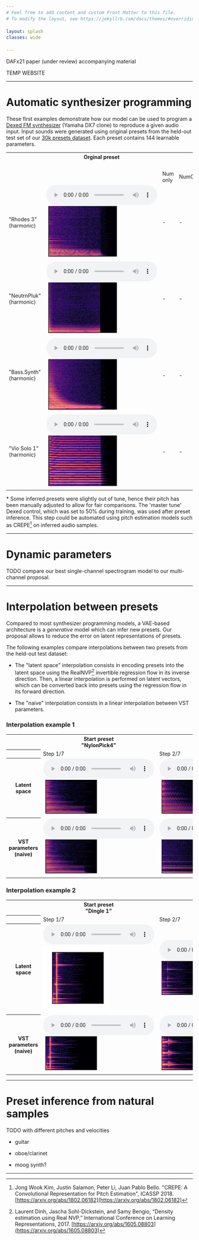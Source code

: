```yaml
---
# Feel free to add content and custom Front Matter to this file.
# To modify the layout, see https://jekyllrb.com/docs/themes/#overriding-theme-defaults

layout: splash
classes: wide

---
```


<link rel="stylesheet" href="assets/css/styles.css">

DAFx21 paper (under review) accompanying material

TEMP WEBSITE

---

# Automatic synthesizer programming

These first examples demonstrate how our model can be used to program a [Dexed FM synthesizer](https://github.com/asb2m10/dexed) (Yamaha DX7 clone) to reproduce a given audio input.
Input sounds were generated using original presets from the held-out test set of our [30k presets dataset](https://github.com/gwendal-lv/preset-gen-vae/blob/main/synth/dexed_presets.sqlite).
Each preset contains 144 learnable parameters.


<!---
Our architecture is based on a spectral convolutional VAE and integrates an additional decoder to perform a regression on synthesizer parameters.
The regression neural network is based on RealNVP [^3] invertible flows.
The general architecture is inspired by Esling et al.[^1], 2020. Modifications and improvements over this original proposal are detailed in our paper.
-->

<div class="figure">
    <table>
        <tr>
            <th></th>
            <th>Orginal preset</th>
            <th colspan=3 style="text-align: center">Inferred presets* </th>
        </tr>
        <tr style="text-align: center">
            <td></td>
            <td></td>
            <td colspan=3>Parameters learnable representation:</td>
        </tr>
        <tr>
            <td></td>
            <td></td>
            <td>Num only</td>
            <td>NumCat</td>
            <td>NumCat++</td>
        </tr>
        <tr>
            <td>"Rhodes 3"<br/>(harmonic)</td>
            <td>
                <audio controls class=small_control> 
                    <source src="assets/synth_prog/021894_GT_audio.mp3" type="audio/mp3" />
                </audio>
                <br />
                <img src="assets/synth_prog/021894_GT_spec.png"/>
            </td>
            <td>-</td>
            <td>-</td>
            <td>
                <audio controls class=small_control> 
                    <source src="assets/synth_prog/021894_numcatpp_audio.mp3" type="audio/mp3" />
                </audio>
                <br />
                <img src="assets/synth_prog/021894_numcatpp_spec.png"/>
            </td>
        </tr>
        <tr>
            <td>"NeutrnPluk"<br/>(harmonic)</td>
            <td>
                <audio controls class=small_control> 
                    <source src="assets/synth_prog/077603_GT_audio.mp3" type="audio/mp3" />
                </audio>
                <br />
                <img src="assets/synth_prog/077603_GT_spec.png"/>
            </td>
            <td>-</td>
            <td>-</td>
            <td>
                <audio controls class=small_control> 
                    <source src="assets/synth_prog/077603_numcatpp_audio.mp3" type="audio/mp3" />
                </audio>
                <br />
                <img src="assets/synth_prog/077603_numcatpp_spec.png"/>
            </td>
        </tr>
        <tr>
            <td>"Bass.Synth"<br/>(harmonic)</td>
            <td>
                <audio controls class=small_control> 
                    <source src="assets/synth_prog/080440_GT_audio.mp3" type="audio/mp3" />
                </audio>
                <br />
                <img src="assets/synth_prog/080440_GT_spec.png"/>
            </td>
            <td>-</td>
            <td>-</td>
            <td>
                <audio controls class=small_control> 
                    <source src="assets/synth_prog/080440_numcatpp_audio.mp3" type="audio/mp3" />
                </audio>
                <br />
                <img src="assets/synth_prog/080440_numcatpp_spec.png"/>
            </td>
        </tr>
        <tr>
            <td>"Vio Solo 1"<br/>(harmonic)</td>
            <td>
                <audio controls class=small_control> 
                    <source src="assets/synth_prog/003203_GT_audio.mp3" type="audio/mp3" />
                </audio>
                <br />
                <img src="assets/synth_prog/003203_GT_spec.png"/>
            </td>
            <td>-</td>
            <td>-</td>
            <td>
                <audio controls class=small_control> 
                    <source src="assets/synth_prog/003203_numcatpp_audio.mp3" type="audio/mp3" />
                </audio>
                <br />
                <img src="assets/synth_prog/003203_numcatpp_spec.png"/>
            </td>
        </tr>
    </table>
</div>

\* Some inferred presets were slightly out of tune, hence their pitch has been manually adjusted to allow for fair comparisons.
The 'master tune' Dexed control, which was set to 50% during training, was used after preset inference.
This step could be automated using pitch estimation models such as CREPE[^2] on inferred audio samples.

---
# Dynamic parameters

TODO compare our best single-channel spectrogram model to our multi-channel proposal.

---

# Interpolation between presets

Compared to most synthesizer programming models, a VAE-based architecture is a *generative* model which can infer new presets.
Our proposal allows to reduce the error on latent representations of presets.

The following examples compare interpolations between two presets from the held-out test dataset:

- The "latent space" interpolation consists in encoding presets into the latent space using the RealNVP[^3] invertible regression flow in its inverse direction.
Then, a linear interpolation is performed on latent vectors, which can be converted back into presets using the regression flow in its forward direction.

- The "naive" interpolation consists in a linear interpolation between VST parameters.

### Interpolation example 1

<div class="figure">
    <table>
        <tr>
            <th></th>
            <th>Start preset<br/>"NylonPick4"</th>
            <th></th>
            <th></th>
            <th></th>
            <th></th>
            <th></th>
            <th>End preset<br />"FmRhodes14"</th>
        </tr>
        <tr>
            <th></th>
            <td>Step 1/7</td>
            <td>Step 2/7</td>
            <td>Step 3/7</td>
            <td>Step 4/7</td>
            <td>Step 5/7</td>
            <td>Step 6/7</td>
            <td>Step 7/7</td>
        </tr>
        <tr> <!-- zK interp -->
            <th scope="row">
                Latent <br/>space
            </th>
            <td>
                <audio controls class=small_control> 
                    <source src="assets/interpolation/055577to076380_zK_audio0.mp3" type="audio/mp3" />
                </audio>
                <br />
                <img src="assets/interpolation/055577to076380_zK_spec0.png"/>
            </td>
            <td>
                <audio controls="" class=small_control> 
                    <source src="assets/interpolation/055577to076380_zK_audio1.mp3" type="audio/mp3" />
                </audio><br/>
                <img src="assets/interpolation/055577to076380_zK_spec1.png"/>
            </td>
            <td>
                <audio controls="" class=small_control> 
                    <source src="assets/interpolation/055577to076380_zK_audio2.mp3" type="audio/mp3" />
                </audio><br/>
                <img src="assets/interpolation/055577to076380_zK_spec2.png"/>
            </td>
            <td>
                <audio controls="" class=small_control> 
                    <source src="assets/interpolation/055577to076380_zK_audio3.mp3" type="audio/mp3" />
                </audio><br/>
                <img src="assets/interpolation/055577to076380_zK_spec3.png"/>
            </td>
            <td>
                <audio controls="" class=small_control> 
                    <source src="assets/interpolation/055577to076380_zK_audio4.mp3" type="audio/mp3" />
                </audio><br/>
                <img src="assets/interpolation/055577to076380_zK_spec4.png"/>
            </td>
            <td>
                <audio controls="" class=small_control> 
                    <source src="assets/interpolation/055577to076380_zK_audio5.mp3" type="audio/mp3" />
                </audio><br/>
                <img src="assets/interpolation/055577to076380_zK_spec5.png"/>
            </td>
            <td>
                <audio controls="" class=small_control> 
                    <source src="assets/interpolation/055577to076380_zK_audio6.mp3" type="audio/mp3" />
                </audio><br/>
                <img src="assets/interpolation/055577to076380_zK_spec6.png"/>
            </td>
        </tr>
        <tr> <!-- naive interp -->
            <th scope="row">
                VST parameters<br/> (naive)
            </th>
            <td>
                <audio controls="" class=small_control> 
                    <source src="assets/interpolation/055577to076380_naive_audio0.mp3" type="audio/mp3" />
                </audio> <br/>
                <img src="assets/interpolation/055577to076380_naive_spec0.png"/>
            </td>
            <td>
                <audio controls="" class=small_control> 
                    <source src="assets/interpolation/055577to076380_naive_audio1.mp3" type="audio/mp3" />
                </audio><br/>
                <img src="assets/interpolation/055577to076380_naive_spec1.png"/>
            </td>
            <td>
                <audio controls="" class=small_control> 
                    <source src="assets/interpolation/055577to076380_naive_audio2.mp3" type="audio/mp3" />
                </audio><br/>
                <img src="assets/interpolation/055577to076380_naive_spec2.png"/>
            </td>
            <td>
                <audio controls="" class=small_control> 
                    <source src="assets/interpolation/055577to076380_naive_audio3.mp3" type="audio/mp3" />
                </audio><br/>
                <img src="assets/interpolation/055577to076380_naive_spec3.png"/>
            </td>
            <td>
                <audio controls="" class=small_control> 
                    <source src="assets/interpolation/055577to076380_naive_audio4.mp3" type="audio/mp3" />
                </audio><br/>
                <img src="assets/interpolation/055577to076380_naive_spec4.png"/>
            </td>
            <td>
                <audio controls="" class=small_control> 
                    <source src="assets/interpolation/055577to076380_naive_audio5.mp3" type="audio/mp3" />
                </audio><br/>
                <img src="assets/interpolation/055577to076380_naive_spec5.png"/>
            </td>
            <td>
                <audio controls="" class=small_control> 
                    <source src="assets/interpolation/055577to076380_naive_audio6.mp3" type="audio/mp3" />
                </audio><br/>
                <img src="assets/interpolation/055577to076380_naive_spec6.png"/>
            </td>
        </tr>
    </table>
</div>

### Interpolation example 2

<div class="figure">
    <table>
        <tr>
            <th></th>
            <th>Start preset<br/>"Dingle 1"</th>
            <th></th>
            <th></th>
            <th></th>
            <th></th>
            <th></th>
            <th>End preset<br />"Get it"</th>
        </tr>
        <tr>
            <th></th>
            <td>Step 1/7</td>
            <td>Step 2/7</td>
            <td>Step 3/7</td>
            <td>Step 4/7</td>
            <td>Step 5/7</td>
            <td>Step 6/7</td>
            <td>Step 7/7</td>
        </tr>
        <tr> <!-- zK interp -->
            <th scope="row">
                Latent <br/>space
            </th>
            <td>
                <audio controls class=small_control> 
                    <source src="assets/interpolation/000348to004018_zK_audio0.mp3" type="audio/mp3" />
                </audio>
                <br />
                <img src="assets/interpolation/000348to004018_zK_spec0.png"/>
            </td>
            <td>
                <audio controls="" class=small_control> 
                    <source src="assets/interpolation/000348to004018_zK_audio1.mp3" type="audio/mp3" />
                </audio><br/>
                <img src="assets/interpolation/000348to004018_zK_spec1.png"/>
            </td>
            <td>
                <audio controls="" class=small_control> 
                    <source src="assets/interpolation/000348to004018_zK_audio2.mp3" type="audio/mp3" />
                </audio><br/>
                <img src="assets/interpolation/000348to004018_zK_spec2.png"/>
            </td>
            <td>
                <audio controls="" class=small_control> 
                    <source src="assets/interpolation/000348to004018_zK_audio3.mp3" type="audio/mp3" />
                </audio><br/>
                <img src="assets/interpolation/000348to004018_zK_spec3.png"/>
            </td>
            <td>
                <audio controls="" class=small_control> 
                    <source src="assets/interpolation/000348to004018_zK_audio4.mp3" type="audio/mp3" />
                </audio><br/>
                <img src="assets/interpolation/000348to004018_zK_spec4.png"/>
            </td>
            <td>
                <audio controls="" class=small_control> 
                    <source src="assets/interpolation/000348to004018_zK_audio5.mp3" type="audio/mp3" />
                </audio><br/>
                <img src="assets/interpolation/000348to004018_zK_spec5.png"/>
            </td>
            <td>
                <audio controls="" class=small_control> 
                    <source src="assets/interpolation/000348to004018_zK_audio6.mp3" type="audio/mp3" />
                </audio><br/>
                <img src="assets/interpolation/000348to004018_zK_spec6.png"/>
            </td>
        </tr>
        <tr> <!-- naive interp -->
            <th scope="row">
                VST parameters<br/> (naive)
            </th>
            <td>
                <audio controls="" class=small_control> 
                    <source src="assets/interpolation/000348to004018_naive_audio0.mp3" type="audio/mp3" />
                </audio> <br/>
                <img src="assets/interpolation/000348to004018_naive_spec0.png"/>
            </td>
            <td>
                <audio controls="" class=small_control> 
                    <source src="assets/interpolation/000348to004018_naive_audio1.mp3" type="audio/mp3" />
                </audio><br/>
                <img src="assets/interpolation/000348to004018_naive_spec1.png"/>
            </td>
            <td>
                <audio controls="" class=small_control> 
                    <source src="assets/interpolation/000348to004018_naive_audio2.mp3" type="audio/mp3" />
                </audio><br/>
                <img src="assets/interpolation/000348to004018_naive_spec2.png"/>
            </td>
            <td>
                <audio controls="" class=small_control> 
                    <source src="assets/interpolation/000348to004018_naive_audio3.mp3" type="audio/mp3" />
                </audio><br/>
                <img src="assets/interpolation/000348to004018_naive_spec3.png"/>
            </td>
            <td>
                <audio controls="" class=small_control> 
                    <source src="assets/interpolation/000348to004018_naive_audio4.mp3" type="audio/mp3" />
                </audio><br/>
                <img src="assets/interpolation/000348to004018_naive_spec4.png"/>
            </td>
            <td>
                <audio controls="" class=small_control> 
                    <source src="assets/interpolation/000348to004018_naive_audio5.mp3" type="audio/mp3" />
                </audio><br/>
                <img src="assets/interpolation/000348to004018_naive_spec5.png"/>
            </td>
            <td>
                <audio controls="" class=small_control> 
                    <source src="assets/interpolation/000348to004018_naive_audio6.mp3" type="audio/mp3" />
                </audio><br/>
                <img src="assets/interpolation/000348to004018_naive_spec6.png"/>
            </td>
        </tr>
    </table>
</div>


---
# Preset inference from natural samples

TODO with different pitches and velocities

- guitar 
- oboe/clarinet

- moog synth?


---

[^1]: Philippe Esling, Naotake Masuda, Adrien Bardet, Romeo Despres, and Axel Chemla-Romeu-Santos, “Flow synthesizer: Universal audio synthesizer control with normalizing flows,” Applied Sciences, vol. 10, no. 1, pp. 302, 2020. Originally published as a DAFx19 conference paper: [https://arxiv.org/abs/1907.00971](https://arxiv.org/abs/1907.00971)
[^2]: Jong Wook Kim, Justin Salamon, Peter Li, Juan Pablo Bello. "CREPE: A Convolutional Representation for Pitch Estimation", ICASSP 2018. [https://arxiv.org/abs/1802.06182](https://arxiv.org/abs/1802.06182)
[^3]: Laurent Dinh, Jascha Sohl-Dickstein, and Samy Bengio, “Density estimation using Real NVP,” International Conference on Learning Representations, 2017. [https://arxiv.org/abs/1605.08803](https://arxiv.org/abs/1605.08803)
